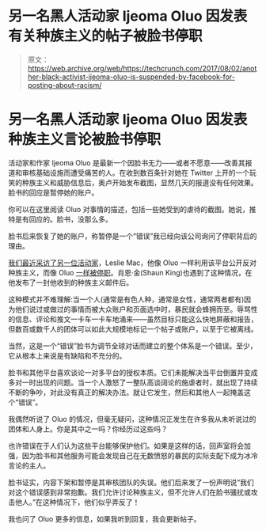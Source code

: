 # 另一名黑人活动家 Ijeoma Oluo 因发表有关种族主义的帖子被脸书停职

> 原文：<https://web.archive.org/web/https://techcrunch.com/2017/08/02/another-black-activist-ijeoma-oluo-is-suspended-by-facebook-for-posting-about-racism/>

# 另一名黑人活动家 Ijeoma Oluo 因发表种族主义言论被脸书停职

活动家和作家 Ijeoma Oluo 是最新一个因脸书无力——或者不愿意——改善其报道和审核基础设施而遭受痛苦的人。在收到数百条针对她在 Twitter 上开的一个玩笑的种族主义和威胁信息后，奥卢开始发布截图，显然几天的报道没有任何效果。脸书的回应是暂停她的账户。

你可以在这里阅读 Oluo 对事情的描述，包括一些她受到的虐待的截图。她说，推特是有回应的。脸书，没那么多。

脸书后来恢复了她的账户，称暂停是一个“错误”我已经向该公司询问了停职背后的理由。

[我们最近采访了另一位活动家](https://web.archive.org/web/20230306054158/https://techcrunch.com/video/mobilizing-white-people-in-the-fight-for-racial-justice-tc-sessions-justice/5942e55de0fa1757eb246b02/)，Leslie Mac，他像 Oluo 一样利用该平台公开反对种族主义，而像 Oluo [一样被停职](https://web.archive.org/web/20230306054158/https://medium.com/@IjeomaOluo/facebooks-complicity-in-the-silencing-of-black-women-e60c34434181)。肖恩·金(Shaun King)也遇到了这种情况，在他发布了一封他收到的种族主义邮件后。

这种模式并不难理解:当一个人(通常是有色人种，通常是女性，通常两者都有)因为他们说过或做过的事情而被大众账户和页面选中时，暴民就会蜂拥而至。辱骂性的信息、评论和推文一卡车一卡车地涌来——虽然目标只能这么快地屏蔽和报告，但数百或数千人的团体可以如此大规模地标记一个帖子或账户，以至于它被离线。

当然，这是一个“错误”脸书为调节全球对话而建立的整个体系是一个错误。至少，它从根本上来说是有缺陷和不充分的。

脸书和其他平台喜欢谈论一对多平台的授权本质。它们未能解决当平台倒置并变成多对一时出现的问题。当一个人激怒了一整队高谈阔论的施虐者时，就出现了持续不断的争吵，对此没有真正的解决办法。就让它发生，然后和其他人一起掩盖这个“错误”。

我偶然听说了 Oluo 的情况，但毫无疑问，这种情况正发生在许多我从未听说过的团体和人身上。你是其中之一吗？你经历过这些吗？

也许错误在于人们认为这些平台能够保护他们。如果是这样的话，回声室将会加强，因为脸书和其他服务可能会发现自己在无数愤怒的暴民的实际支配下成为冰冷言论的主人。

脸书证实，内容下架和暂停是其审核团队的失误。他们后来发了一份声明说“我们对这个错误感到非常抱歉。我们允许讨论种族主义，但不允许人们在脸书骚扰或攻击他人。”在这种情况下，他们似乎弄反了！

我也问了 Oluo 更多的信息，如果我听到回复，我会更新帖子。